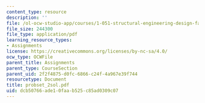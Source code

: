 ```yaml
---
content_type: resource
description: ''
file: /ol-ocw-studio-app/courses/1-051-structural-engineering-design-fall-2003/dcb50766ade10faab525c85ad0309c07_probset_2sol.pdf
file_size: 244300
file_type: application/pdf
learning_resource_types:
- Assignments
license: https://creativecommons.org/licenses/by-nc-sa/4.0/
ocw_type: OCWFile
parent_title: Assignments
parent_type: CourseSection
parent_uid: 2f2f4875-d0fc-6866-c24f-4a967e39f744
resourcetype: Document
title: probset_2sol.pdf
uid: dcb50766-ade1-0faa-b525-c85ad0309c07
---
```

